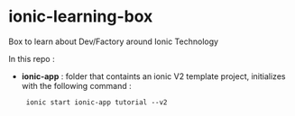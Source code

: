 # ionic-learning-box

Box to learn about Dev/Factory around Ionic Technology

In this repo :

 - **ionic-app** : folder that containts an ionic V2 template project, initializes with the following command :

		
		ionic start ionic-app tutorial --v2


